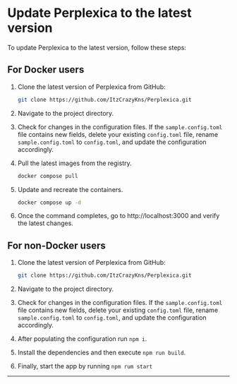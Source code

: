# Update Perplexica to the latest version

To update Perplexica to the latest version, follow these steps:

## For Docker users

1. Clone the latest version of Perplexica from GitHub:

   ```bash
   git clone https://github.com/ItzCrazyKns/Perplexica.git
   ```

2. Navigate to the project directory.

3. Check for changes in the configuration files. If the `sample.config.toml` file contains new fields, delete your existing `config.toml` file, rename `sample.config.toml` to `config.toml`, and update the configuration accordingly.

4. Pull the latest images from the registry.

   ```bash
   docker compose pull
   ```

5. Update and recreate the containers.

   ```bash
   docker compose up -d
   ```

6. Once the command completes, go to http://localhost:3000 and verify the latest changes.

## For non-Docker users

1. Clone the latest version of Perplexica from GitHub:

   ```bash
   git clone https://github.com/ItzCrazyKns/Perplexica.git
   ```

2. Navigate to the project directory.

3. Check for changes in the configuration files. If the `sample.config.toml` file contains new fields, delete your existing `config.toml` file, rename `sample.config.toml` to `config.toml`, and update the configuration accordingly.
4. After populating the configuration run `npm i`.
5. Install the dependencies and then execute `npm run build`.
6. Finally, start the app by running `npm rum start`

---
